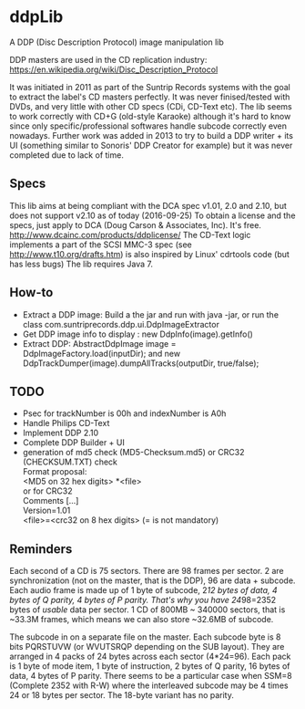 # ddpLib
A DDP (Disc Description Protocol) image manipulation lib

DDP masters are used in the CD replication industry: https://en.wikipedia.org/wiki/Disc_Description_Protocol

It was initiated in 2011 as part of the Suntrip Records systems with the goal to extract the label's CD masters perfectly. It was never finised/tested with DVDs, and very little with other CD specs (CDi, CD-Text etc). The lib seems to work correctly with CD+G (old-style Karaoke) although it's hard to know since only specific/professional softwares handle subcode correctly even nowadays.
Further work was added in 2013 to try to build a DDP writer + its UI (something similar to Sonoris' DDP Creator for example) but it was never completed due to lack of time.

## Specs
This lib aims at being compliant with the DCA spec v1.01, 2.0 and 2.10, but does not support v2.10 as of today (2016-09-25)
To obtain a license and the specs, just apply to DCA (Doug Carson & Associates, Inc). It's free. http://www.dcainc.com/products/ddplicense/
The CD-Text logic implements a part of the SCSI MMC-3 spec (see http://www.t10.org/drafts.htm) is also inspired by Linux' cdrtools code (but has less bugs)
The lib requires Java 7.

## How-to
- Extract a DDP image: Build a the jar and run with java -jar, or run the class com.suntriprecords.ddp.ui.DdpImageExtractor
- Get DDP image info to display : new DdpInfo(image).getInfo()
- Extract DDP: AbstractDdpImage image = DdpImageFactory.load(inputDir); and new DdpTrackDumper(image).dumpAllTracks(outputDir, true/false);


## TODO
- Psec for trackNumber is 00h and indexNumber is A0h
- Handle Philips CD-Text
- Implement DDP 2.10
- Complete DDP Builder + UI
- generation of md5 check (MD5-Checksum.md5) or CRC32 (CHECKSUM.TXT) check  
    Format proposal:  
        \<MD5 on 32 hex digits\> *\<file\>  
        or for CRC32  
        Comments [...]  
        Version=1.01  
        \<file\>=\<crc32 on 8 hex digits\> (= is not mandatory)  


## Reminders
Each second of a CD is 75 sectors.
There are 98 frames per sector. 2 are synchronization (not on the master, that is the DDP), 96 are data + subcode.
Each audio frame is made up of 1 byte of subcode, 2*12 bytes of data, 4 bytes of Q parity, 4 bytes of P parity.
That's why you have 24*98=2352 bytes of *usable* data per sector.
1 CD of 800MB ~ 340000 sectors, that is ~33.3M frames, which means we can also store ~32.6MB of subcode.

The subcode in on a separate file on the master.
Each subcode byte is 8 bits PQRSTUVW (or WVUTSRQP depending on the SUB layout). They are arranged in 4 packs of 24 bytes across each sector (4*24=96).
Each pack is 1 byte of mode item, 1 byte of instruction, 2 bytes of Q parity, 16 bytes of data, 4 bytes of P parity.
There seems to be a particular case when SSM=8 (Complete 2352 with R-W) where the interleaved subcode may be 4 times 24 or 18 bytes per sector. The 18-byte variant has no parity.
